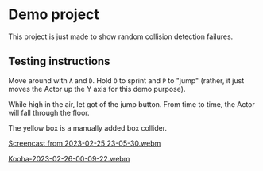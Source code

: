 # Demo project

This project is just made to show random collision detection failures.

## Testing instructions
Move around with `A` and `D`. Hold `O` to sprint and `P` to "jump" (rather, it just moves the Actor up the Y axis for this demo purpose).

While high in the air, let got of the jump button. From time to time, the Actor will fall through the floor.

The yellow box is a manually added box collider.

[Screencast from 2023-02-25 23-05-30.webm](https://user-images.githubusercontent.com/676873/221381676-1af5d6d5-03ac-4d16-b1cb-402dc551df73.webm)

[Kooha-2023-02-26-00-09-22.webm](https://user-images.githubusercontent.com/676873/221383764-666858d0-a058-42f8-9307-33eccb3b7e30.webm)
